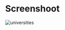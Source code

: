 # Screenshoot
![universities](https://user-images.githubusercontent.com/63926982/179971410-0a98e579-63bd-43f1-8d1e-53af3a639d54.png)
